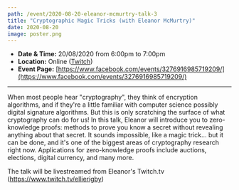 ```yaml
---
path: /event/2020-08-20-eleanor-mcmurtry-talk-3
title: "Cryptographic Magic Tricks (with Eleanor McMurtry)"
date: 2020-08-20
image: poster.png
---
```


- **Date & Time:** 20/08/2020 from 6:00pm to 7:00pm
- **Location:** Online ([Twitch](https://www.twitch.tv/ellierigby))
- **Event Page:** [https://www.facebook.com/events/3276916985719209/](https://www.facebook.com/events/3276916985719209/)

---

When most people hear "cryptography", they think of encryption algorithms, and if they're a little familiar with computer science possibly digital signature algorithms. But this is only scratching the surface of what cryptography can do for us! In this talk, Eleanor will introduce you to zero-knowledge proofs: methods to prove you know a secret without revealing anything about that secret. It sounds impossible, like a magic trick... but it can be done, and it's one of the biggest areas of cryptography research right now. Applications for zero-knowledge proofs include auctions, elections, digital currency, and many more.

The talk will be livestreamed from Eleanor's Twitch.tv (https://www.twitch.tv/ellierigby)

